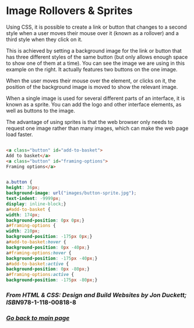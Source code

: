 # Image Rollovers & Sprites

Using CSS, it is possible to create a link or button that changes to a 
second style when a user moves their mouse over it (known as a 
rollover) and a third style when they click on it. 

This is achieved by setting a background image for the link or button that has three different styles of the same button (but only allows enough space to show one of them at a time). You can see the image we are using in this example on the right. It actually features two buttons on the one image.  

When the user moves their mouse over the element, or clicks on it, the position of the background image is moved to show the relevant image.  

When a single image is used for several different parts of an 
interface, it is known as a sprite. You can add the logo and other 
interface elements, as well as buttons to the image.  

The advantage of using sprites is that the web browser only needs 
to request one image rather than many images, which can make the web page load faster.  

``` HTML

<a class="button" id="add-to-basket">
Add to basket</a>
<a class="button" id="framing-options">
Framing options</a>

```

``` CSS

a.button {
height: 36px;
background-image: url("images/button-sprite.jpg");
text-indent: -9999px;
display: inline-block;}
a#add-to-basket {
width: 174px;
background-position: 0px 0px;}
a#framing-options {
width: 210px;
background-position: -175px 0px;}
a#add-to-basket:hover {
background-position: 0px -40px;}
a#framing-options:hover {
background-position: -175px -40px;}
a#add-to-basket:active {
background-position: 0px -80px;}
a#framing-options:active {
background-position: -175px -80px;}

```






### *From HTML & CSS: Design and Build Websites by Jon Duckett; ISBN*978-1-118-00818-8

### [_Go back to main page_](README.md)